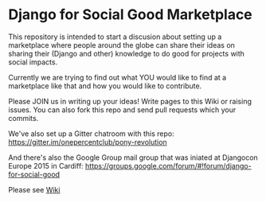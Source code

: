 # Django for Social Good Marketplace

This repository is intended to start a discusion about setting up a marketplace where people around the globe can share their ideas on sharing their (Django and other) knowledge to do good for projects with social impacts.

Currently we are trying to find out what YOU would like to find at a marketplace like that and  how you would like to contribute.

Please JOIN us in writing up your ideas! Write pages to this Wiki or raising issues. You can also fork this repo and send pull requests which your commits.

We've also set up a Gitter chatroom with this repo: 
https://gitter.im/onepercentclub/pony-revolution

And there's also the Google Group mail group that was iniated at Djangocon Europe 2015 in Cardiff: 
https://groups.google.com/forum/#!forum/django-for-social-good

Please see <a href="https://github.com/onepercentclub/pony-revolution/wiki">Wiki</a>
